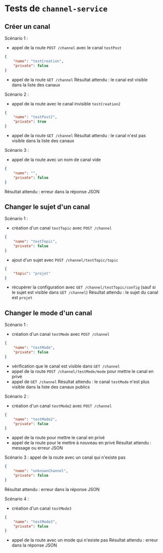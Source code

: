 # Tests de `channel-service`

## Créer un canal

Scénario 1 : 
- appel de la route `POST /channel` avec le canal `testPost`
```json
{
    "name": "testCreation",
    "private": false
}
```
- appel de la route `GET /channel`
Résultat attendu : le canal est visible dans la liste des canaux

Scénario 2 : 
- appel de la route avec le canal invisible `testCreation2`
```json
{
    "name": "testPost2",
    "private": true
}
```
- appel de la route `GET /channel`
Résultat attendu : le canal n'est pas visible dans la liste des canaux

Scénario 3 : 
- appel de la route avec un nom de canal vide
```json
{
    "name": "",
    "private": false
}
```
Résultat attendu : erreur dans la réponse JSON


## Changer le sujet d'un canal

Scénario 1 :
- création d'un canal `testTopic` avec `POST /channel`
```json
{
    "name": "testTopic",
    "private": false
}
```
- ajout d'un sujet avec `POST /channel/testTopic/topic`
```json
{
    "topic": "projet"
}
```
- récupérer la configuration avec `GET /channel/testTopic/config` (sauf si le sujet est visible dans `GET /channel`)
Résultat attendu : le sujet du canal est `projet`


## Changer le mode d'un canal

Scénario 1 :
- création d'un canal `testMode` avec `POST /channel`
```json
{
    "name": "testMode",
    "private": false
}
```
- vérification que le canal est visible dans `GET /channel`
- appel de la route `POST /channel/testMode/mode` pour mettre le canal en privé
- appel de `GET /channel`
Résultat attendu : le canal `testMode` n'est plus visible dans la liste des canaux publics

Scénario 2 :
- création d'un canal `testMode2` avec `POST /channel`
```json
{
    "name": "testMode2",
    "private": false
}
```
- appel de la route pour mettre le canal en privé
- appel de la route pour le mettre à nouveau en privé
Résultat attendu : message ou erreur JSON

Scénario 3 : appel de la route avec un canal qui n'existe pas
```json
{
    "name": "unknownChannel",
    "private": false
}
```
Résultat attendu : erreur dans la réponse JSON

Scénario 4 :
- création d'un canal `testMode3`
```json
{
    "name": "testMode3",
    "private": false
}
```
- appel de la route avec un mode qui n'existe pas
Résultat attendu : erreur dans la réponse JSON

